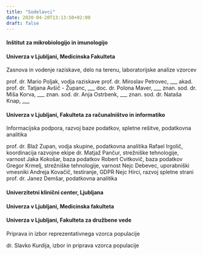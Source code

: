 ```yaml
---
title: "Sodelavci"
date: 2020-04-20T13:13:50+02:00
draft: false
---
```


#### Inštitut za mikrobiologijo in imunologijo

#### Univerza v Ljubljani, Medicinska Fakulteta

Zasnova in vodenje raziskave, delo na terenu, laboratorijske analize vzorcev

prof. dr. Mario Poljak, vodja raziskave
prof. dr. Miroslav Petrovec, ___
akad. prof. dr. Tatjana Avšič - Županc, ___
doc. dr. Polona Maver, ___
znan. sod. dr. Miša Korva, ___
znan. sod. dr. Anja Ostrbenk, ___
znan. sod. dr. Nataša Knap, ___


#### Univerza v Ljubljani, Fakulteta za računalništvo in informatiko

Informacijska podpora, razvoj baze podatkov, spletne rešitve, podatkovna analitika

prof. dr. Blaž Zupan, vodja skupine, podatkovna analitika
Rafael Irgolič, koordinacija razvojne ekipe
dr. Matjaž Pančur, strežniške tehnologije, varnost
Jaka Kokošar, baza podatkov
Robert Cvitkovič, baza podatkov
Gregor Krmelj, strežniške tehnologije, varnost
Nejc Debevec, uporabniški vmesniki
Andreja Kovačič, testiranje, GDPR
Nejc Hirci, razvoj spletne strani
prof. dr. Janez Demšar, podatkovna analitika

#### Univerzitetni klinični center, Ljubljana

<kratek opis vloge v projektu>

<seznam sodelavcev>

#### Univerza v Ljubljani, Medicinska fakulteta

<kratek opis vloge v projektu>

<seznam sodelavcev>

#### Univerza v Ljubljani, Fakulteta za družbene vede

Priprava in izbor reprezentativnega vzorca populacije

dr. Slavko Kurdija, izbor in priprava vzorca populacije
